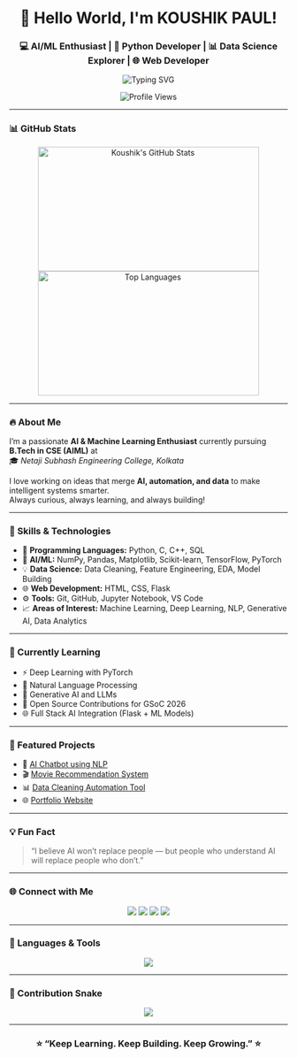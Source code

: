 <h1 align="center">👋 Hello World, I'm KOUSHIK PAUL!</h1>

<h3 align="center">💻 AI/ML Enthusiast | 🐍 Python Developer | 📊 Data Science Explorer | 🌐 Web Developer</h3>

<p align="center">
  <img src="https://readme-typing-svg.demolab.com?font=Fira+Code&weight=500&pause=1000&color=00FFCC&center=true&vCenter=true&width=435&lines=Learning+AI+and+Machine+Learning;Passionate+about+Building+and+Solving+Real+Problems!" alt="Typing SVG" />
</p>

<p align="center">
  <img src="https://komarev.com/ghpvc/?username=KoushikPaul-git&label=👀%20Profile%20Views&color=0e75b6&style=flat-square" alt="Profile Views" />
</p>

---

### 📊 GitHub Stats
<p align="center">
  <img src="https://github-readme-stats.vercel.app/api?username=KoushikPaul-git&show_icons=true&theme=tokyonight&card_width=400" width="400" height="225" alt="Koushik's GitHub Stats"/>
  <img src="https://github-readme-stats.vercel.app/api/top-langs/?username=KoushikPaul-git&layout=compact&theme=tokyonight&card_width=400" width="400" height="225" alt="Top Languages"/>
</p>

---

### 🔥 About Me  
I’m a passionate **AI & Machine Learning Enthusiast** currently pursuing **B.Tech in CSE (AIML)** at  
🎓 *Netaji Subhash Engineering College, Kolkata*  

I love working on ideas that merge **AI, automation, and data** to make intelligent systems smarter.  
Always curious, always learning, and always building!

---

### 🧠 Skills & Technologies  

- 🐍 **Programming Languages:** Python, C, C++, SQL  
- 🤖 **AI/ML:** NumPy, Pandas, Matplotlib, Scikit-learn, TensorFlow, PyTorch  
- 💡 **Data Science:** Data Cleaning, Feature Engineering, EDA, Model Building  
- 🌐 **Web Development:** HTML, CSS, Flask  
- ⚙️ **Tools:** Git, GitHub, Jupyter Notebook, VS Code  
- 📈 **Areas of Interest:** Machine Learning, Deep Learning, NLP, Generative AI, Data Analytics  

---

### 🌱 Currently Learning  

- ⚡ Deep Learning with PyTorch  
- 🧩 Natural Language Processing  
- 🧠 Generative AI and LLMs  
- 🧰 Open Source Contributions for GSoC 2026  
- 🌐 Full Stack AI Integration (Flask + ML Models)

---

### 🚀 Featured Projects  

- 🤖 [AI Chatbot using NLP](https://github.com/KoushikPaul-git/AI-Chatbot)  
- 🎬 [Movie Recommendation System](https://github.com/KoushikPaul-git/Movie-Recommender)  
- 📊 [Data Cleaning Automation Tool](https://github.com/KoushikPaul-git/Data-Cleaning)  
- 🌐 [Portfolio Website](https://github.com/KoushikPaul-git/Portfolio)  

---

### 💡 Fun Fact  
> “I believe AI won’t replace people — but people who understand AI will replace people who don’t.”

---

### 🌐 Connect with Me  
<p align="center">
<a href="https://www.linkedin.com/in/koushik-paul" target="_blank"><img src="https://img.shields.io/badge/-LinkedIn-0077B5?style=flat-square&logo=Linkedin&logoColor=white"/></a>
<a href="mailto:koushikpaul47@gmail.com" target="_blank"><img src="https://img.shields.io/badge/-Gmail-D14836?style=flat-square&logo=Gmail&logoColor=white"/></a>
<a href="https://github.com/KoushikPaul-git" target="_blank"><img src="https://img.shields.io/badge/-GitHub-181717?style=flat-square&logo=GitHub&logoColor=white"/></a>
<a href="https://www.instagram.com/" target="_blank"><img src="https://img.shields.io/badge/-Instagram-E4405F?style=flat-square&logo=Instagram&logoColor=white"/></a>
</p>

---

### 🧰 Languages & Tools
<p align="center">
  <img src="https://skillicons.dev/icons?i=python,flask,html,css,git,github,vscode,tensorflow,pytorch,sklearn,mysql,figma,linux" />
</p>

---

### 🐍 Contribution Snake
<p align="center">
  <img src="https://github.com/KoushikPaul-git/KoushikPaul-git/blob/output/snake.svg" />
</p>

---

<h3 align="center">⭐ “Keep Learning. Keep Building. Keep Growing.” ⭐</h3>
